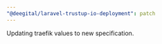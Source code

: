 ```yaml
---
"@deegital/laravel-trustup-io-deployment": patch
---
```


Updating traefik values to new specification.

